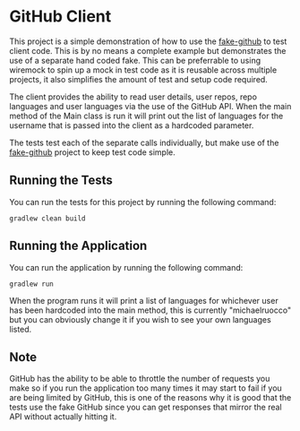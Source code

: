 # GitHub Client

This project is a simple demonstration of how to use the [fake-github](https://github.com/michaelruocco/fake-github)
to test client code. This is by no means a complete example but demonstrates the use
of a separate hand coded fake. This can be preferrable to using wiremock to spin up
a mock in test code as it is reusable across multiple projects, it also simplifies the
amount of test and setup code required.

The client provides the ability to read user details, user repos, repo
languages and user languages via the use of the GitHub API. When the main
method of the Main class is run it will print out the list of languages for
the username that is passed into the client as a hardcoded parameter.

The tests test each of the separate calls individually, but make use of the
[fake-github](https://github.com/michaelruocco/fake-github) project to
keep test code simple.

## Running the Tests

You can run the tests for this project by running the following command:

```
gradlew clean build
```

## Running the Application

You can run the application by running the following command:

```
gradlew run
```

When the program runs it will print a list of languages for whichever
user has been hardcoded into the main method, this is currently "michaelruocco"
but you can obviously change it if you wish to see your own languages listed.

## Note

GitHub has the ability to be able to throttle the number of requests you make
so if you run the application too many times it may start to fail if you are being
limited by GitHub, this is one of the reasons why it is good that the tests use
the fake GitHub since you can get responses that mirror the real API without actually
hitting it.


